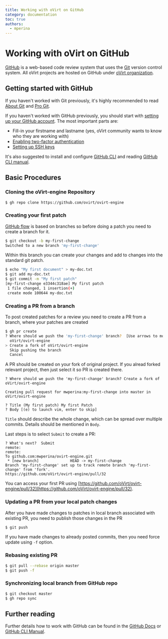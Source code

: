 ```yaml
---
title: Working with oVirt on GitHub
category: documentation
toc: true
authors:
  - mperina
---
```


# Working with oVirt on GitHub

[GitHub](https://github.com) is a web-based code review system that uses the [Git](https://git-scm.com/) version control system. All oVirt projects are hosted on GitHub under [oVirt organization](https://github.com/ovirt).

## Getting started with GitHub

If you haven't worked with Git previously, it's highly recommended to read [About Git](https://docs.github.com/en/get-started/using-git/about-git) and [Pro Git](https://git-scm.com/book/en/v2).

If you haven't worked with GitHub previously, you should start with [setting up your GitHub account](https://docs.github.com/en/get-started/onboarding/getting-started-with-your-github-account). The most important parts are:

* Fill-in your firstname and lastname (yes, oVirt community wants to know who they are working with)
* [Enabling two-factor authentication](https://docs.github.com/en/authentication/securing-your-account-with-two-factor-authentication-2fa/about-two-factor-authentication)
* [Setting up SSH keys](https://docs.github.com/en/authentication/connecting-to-github-with-ssh/adding-a-new-ssh-key-to-your-github-account)

It's also suggested to install and configure [GitHub CLI](https://docs.github.com/en/github-cli/github-cli/about-github-cli) and reading [GitHub CLI manual](https://cli.github.com/manual/).


## Basic Procedures

### Cloning the oVirt-engine Repository

```sh
$ gh repo clone https://github.com/ovirt/ovirt-engine
```

### Creating your first patch

[GitHub flow](https://docs.github.com/en/get-started/quickstart/github-flow) is based on branches so before doing a patch you need to create a branch for it.

```sh
$ git checkout -b my-first-change
Switched to a new branch 'my-first-change'
```

Within this branch you can create your changes and add to changes into the standard git patch.

```sh
$ echo "My first document" > my-doc.txt
$ git add my-doc.txt
$ git commit -m "My first patch"
[my-first-change e3344c318ae] My first patch
 1 file changed, 1 insertion(+)
 create mode 100644 my-doc.txt
```

### Creating a PR from a branch

To post created patches for a review you need to create a PR from a branch, where your patches are created

```sh
$ gh pr create
? Where should we push the 'my-first-change' branch?  [Use arrows to move, type to filter]
  oVirt/ovirt-engine
> Create a fork of oVirt/ovirt-engine
  Skip pushing the branch
  Cancel
```

A PR should be created on your fork of original project. If you alread forked relevant project, then just select it so PR is created there.

```
? Where should we push the 'my-first-change' branch? Create a fork of oVirt/ovirt-engine

Creating pull request for mwperina:my-first-change into master in oVirt/ovirt-engine

? Title (My first patch) My first Patch
? Body [(e) to launch vim, enter to skip]
```

`Title` should describe the whole change, which can be spread over multiple commits. Details should be mentioned in `Body`.

Last steps is to select `Submit` to create a PR:

```
? What's next?  Submit
remote:
remote:
To github.com:mwperina/ovirt-engine.git
 * [new branch]              HEAD -> my-first-change
Branch 'my-first-change' set up to track remote branch 'my-first-change' from 'fork'.
https://github.com/oVirt/ovirt-engine/pull/32

```

You can access your first PR using [https://github.com/oVirt/ovirt-engine/pull/32](https://github.com/oVirt/ovirt-engine/pull/32).

### Updating a PR from your local patch changes

After you have made changes to patches in local branch associated with existing PR, you need to publish those changes in the PR

```sh
$ git push
```

If you have made changes to already posted commits, then you need force update using `-f` option.

### Rebasing existing PR

```sh
$ git pull --rebase origin master
$ git push -f
```

### Synchronizing local branch from GitHub repo

```sh
$ git checkout master
$ gh repo sync
```

## Further reading

Further details how to work with GitHub can be found in the [GitHub Docs](https://docs.github.com/en) or [GitHub CLI Manual](https://cli.github.com/manual/).